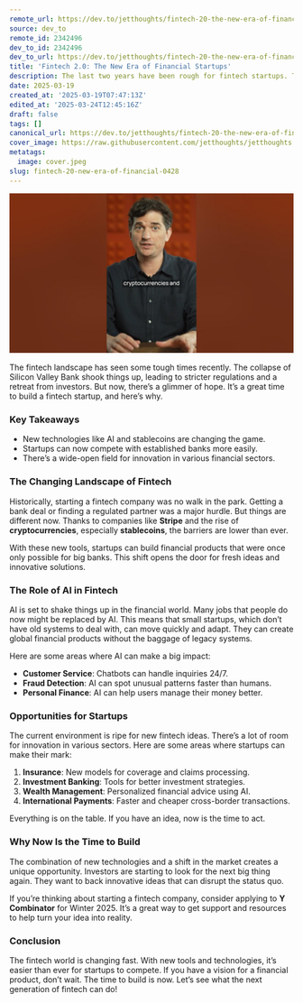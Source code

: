 ```yaml
---
remote_url: https://dev.to/jetthoughts/fintech-20-the-new-era-of-financial-startups-260l
source: dev_to
remote_id: 2342496
dev_to_id: 2342496
dev_to_url: https://dev.to/jetthoughts/fintech-20-the-new-era-of-financial-startups-260l
title: 'Fintech 2.0: The New Era of Financial Startups'
description: The last two years have been rough for fintech startups. The SVB collapse led to regulators clamping down, and investors fled the space. That was good for incumbents and bad for new fintechs. We hope that's about to change and now is a great time to build a fintech startup.
date: 2025-03-19
created_at: '2025-03-19T07:47:13Z'
edited_at: '2025-03-24T12:45:16Z'
draft: false
tags: []
canonical_url: https://dev.to/jetthoughts/fintech-20-the-new-era-of-financial-startups-260l
cover_image: https://raw.githubusercontent.com/jetthoughts/jetthoughts.github.io/master/content/blog/fintech-20-new-era-of-financial-0428/cover.jpeg
metatags:
  image: cover.jpeg
slug: fintech-20-new-era-of-financial-0428
---
```

[![Fintech 2.0: The New Era of Financial Startups](file_0.jpg)](https://www.youtube.com/watch?v=jJp13H5a-jE)

The fintech landscape has seen some tough times recently. The collapse of Silicon Valley Bank shook things up, leading to stricter regulations and a retreat from investors. But now, there’s a glimmer of hope. It’s a great time to build a fintech startup, and here’s why.

### Key Takeaways

*   New technologies like AI and stablecoins are changing the game.
*   Startups can now compete with established banks more easily.
*   There’s a wide-open field for innovation in various financial sectors.

### The Changing Landscape of Fintech

Historically, starting a fintech company was no walk in the park. Getting a bank deal or finding a regulated partner was a major hurdle. But things are different now. Thanks to companies like **Stripe** and the rise of **cryptocurrencies**, especially **stablecoins**, the barriers are lower than ever.

With these new tools, startups can build financial products that were once only possible for big banks. This shift opens the door for fresh ideas and innovative solutions.

### The Role of AI in Fintech

AI is set to shake things up in the financial world. Many jobs that people do now might be replaced by AI. This means that small startups, which don’t have old systems to deal with, can move quickly and adapt. They can create global financial products without the baggage of legacy systems.

Here are some areas where AI can make a big impact:

*   **Customer Service**: Chatbots can handle inquiries 24/7.
*   **Fraud Detection**: AI can spot unusual patterns faster than humans.
*   **Personal Finance**: AI can help users manage their money better.

### Opportunities for Startups

The current environment is ripe for new fintech ideas. There’s a lot of room for innovation in various sectors. Here are some areas where startups can make their mark:

1.  **Insurance**: New models for coverage and claims processing.
2.  **Investment Banking**: Tools for better investment strategies.
3.  **Wealth Management**: Personalized financial advice using AI.
4.  **International Payments**: Faster and cheaper cross-border transactions.

Everything is on the table. If you have an idea, now is the time to act.

### Why Now Is the Time to Build

The combination of new technologies and a shift in the market creates a unique opportunity. Investors are starting to look for the next big thing again. They want to back innovative ideas that can disrupt the status quo.

If you’re thinking about starting a fintech company, consider applying to **Y Combinator** for Winter 2025. It’s a great way to get support and resources to help turn your idea into reality.

### Conclusion

The fintech world is changing fast. With new tools and technologies, it’s easier than ever for startups to compete. If you have a vision for a financial product, don’t wait. The time to build is now. Let’s see what the next generation of fintech can do!
